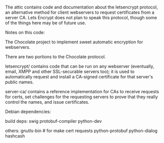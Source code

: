 The attic contains code and documentation about the letsencrypt protocol, an
alternative method for client webservers to request certificates from a server
CA.  Lets Encrypt does not plan to speak this protocol, though some of the
things here may be of future use.

Notes on this code:

The Chocolate project to implement sweet automatic encryption for webservers.

There are two portions to the Chocolate protocol.

letsencrypt/ contains code that can be run on any webserver (eventually,
email, XMPP and other SSL-securable servers too); it is used to automatically
request and install a CA-signed certificate for that server's public names.

server-ca/ contains a reference implementation for CAs to receive requests for
certs, set challenges for the requesting servers to prove that they really
control the names, and issue certificates.

Debian dependencies:

build deps:
swig
protobuf-compiler
python-dev

others:
gnutls-bin # for make cert requests
python-protobuf
python-dialog
hashcash
